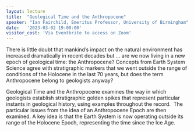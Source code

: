 ```yaml
---
layout: lecture
title:  "Geological Time and the Anthropocene"
speaker: "Ian Fairchild, Emeritus Professor, University of Birmingham"
date:   '2023-03-02 19:00:00'
visitor_cost: 'Via Eventbrite to access on Zoom'
---
```

There is little doubt that mankind’s impact on the natural environment has increased dramatically in recent decades but … are we now living in a new epoch of geological time: the Anthropocene? Concepts from Earth System Science agree with stratigraphic markers that we went outside the range of conditions of the Holocene in the last 70 years, but does the term Anthropocene belong to geologists anyway?

Geological Time and the Anthropocene examines the way in which geologists establish stratigraphic golden spikes that represent particular instants in geological history, using examples throughout the record.  The particular issues from the idea of an Anthropocene Epoch are then examined. A key idea is that the Earth System is now operating outside its range of the Holocene Epoch, representing the time since the Ice Age.